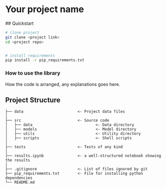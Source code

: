 # Your project name

## Quickstart

```bash
# clone project
git clone <project link>
cd <project repo>


# install requirements
pip install -r pip_requirements.txt
```



### How to use the library
How the code is arranged, any explanations goes here.



## Project Structure

```
├── data                        <- Project data files
│
├── src                         <- Source code
│   ├── data                            <- Data directory
│   ├── models                          <- Model directory
│   ├── utils                           <- Utility directory
│   ├── scripts                         <- Shell scripts
│
├── tests                       <- Tests of any kind
│
├── results.ipynb               <- a well-structured notebook showing the results
│
├── .gitignore                  <- List of files ignored by git
├── pip_requirements.txt        <- File for installing python dependencies
└── README.md
```
